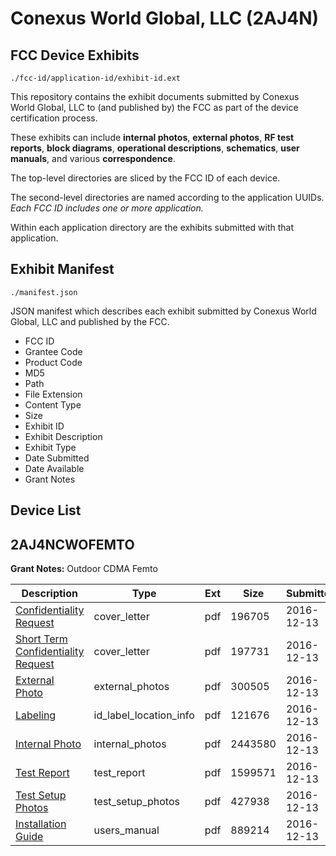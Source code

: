 # Conexus World Global, LLC (2AJ4N)
## FCC Device Exhibits

```
./fcc-id/application-id/exhibit-id.ext
```

This repository contains the exhibit documents submitted by Conexus World Global, LLC to (and published by) the FCC as part of the device certification process.

These exhibits can include **internal photos**, **external photos**, **RF test reports**, **block diagrams**, **operational descriptions**, **schematics**, **user manuals**, and various **correspondence**.

The top-level directories are sliced by the FCC ID of each device.

The second-level directories are named according to the application UUIDs. *Each FCC ID includes one or more application.*

Within each application directory are the exhibits submitted with that application. 

## Exhibit Manifest

```
./manifest.json
```

JSON manifest which describes each exhibit submitted by Conexus World Global, LLC and published by the FCC.

- FCC ID
- Grantee Code
- Product Code
- MD5
- Path
- File Extension
- Content Type
- Size
- Exhibit ID
- Exhibit Description
- Exhibit Type
- Date Submitted
- Date Available
- Grant Notes

## Device List
## 2AJ4NCWOFEMTO
**Grant Notes:** Outdoor CDMA Femto

| Description | Type | Ext | Size | Submitted | Available |
| ----------- | ---- | --- | ---- | --------- | --------- |
| [Confidentiality Request](2AJ4NCWOFEMTO/bb557e8a0c58459eae7a10bfb6f8e83c/3227101.pdf) | cover_letter | pdf | 196705 | 2016-12-13 | 2016-12-13 |
| [Short Term Confidentiality Request](2AJ4NCWOFEMTO/bb557e8a0c58459eae7a10bfb6f8e83c/3227109.pdf) | cover_letter | pdf | 197731 | 2016-12-13 | 2016-12-13 |
| [External Photo](2AJ4NCWOFEMTO/bb557e8a0c58459eae7a10bfb6f8e83c/3227106.pdf) | external_photos | pdf | 300505 | 2016-12-13 | 2017-01-27 |
| [Labeling](2AJ4NCWOFEMTO/bb557e8a0c58459eae7a10bfb6f8e83c/3227103.pdf) | id_label_location_info | pdf | 121676 | 2016-12-13 | 2016-12-13 |
| [Internal Photo](2AJ4NCWOFEMTO/bb557e8a0c58459eae7a10bfb6f8e83c/3227105.pdf) | internal_photos | pdf | 2443580 | 2016-12-13 | 2017-01-27 |
| [Test Report](2AJ4NCWOFEMTO/bb557e8a0c58459eae7a10bfb6f8e83c/3227111.pdf) | test_report | pdf | 1599571 | 2016-12-13 | 2016-12-13 |
| [Test Setup Photos](2AJ4NCWOFEMTO/bb557e8a0c58459eae7a10bfb6f8e83c/3227112.pdf) | test_setup_photos | pdf | 427938 | 2016-12-13 | 2017-01-27 |
| [Installation Guide](2AJ4NCWOFEMTO/bb557e8a0c58459eae7a10bfb6f8e83c/3227104.pdf) | users_manual | pdf | 889214 | 2016-12-13 | 2017-01-27 |
